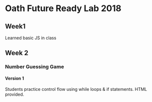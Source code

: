 # Oath Future Ready Lab 2018
## Week1
Learned basic JS in class

## Week 2 
### Number Guessing Game
#### Version 1
Students practice control flow using while loops & if statements. HTML provided.
